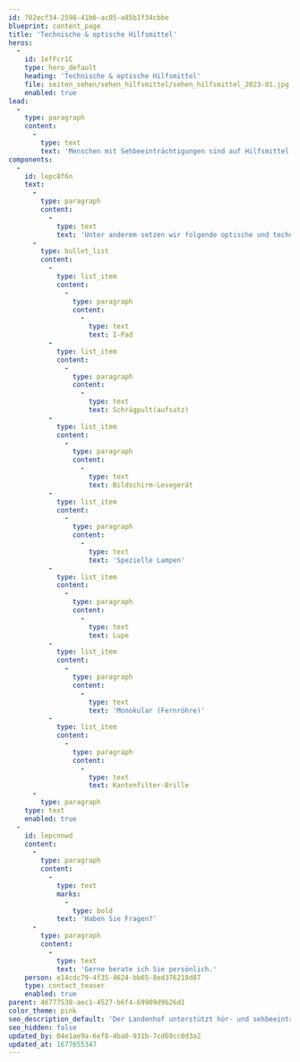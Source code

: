```yaml
---
id: 702ecf34-2598-41b6-ac05-a85b1f34cbbe
blueprint: content_page
title: 'Technische & optische Hilfsmittel'
heros:
  -
    id: 1efFcr1C
    type: hero_default
    heading: 'Technische & optische Hilfsmittel'
    file: seiten_sehen/sehen_hilfsmittel/sehen_hilfsmittel_2023-01.jpg
    enabled: true
lead:
  -
    type: paragraph
    content:
      -
        type: text
        text: 'Menschen mit Sehbeeinträchtigungen sind auf Hilfsmittel angewiesen, um ihr fehlendes oder eingeschränktes Sehvermögen so gut wie möglich zu kompensieren. Wir beraten hörbeeinträchtigte Kinder und Jugendliche in der Wahl des richtigen Hilfsmittels und üben gemeinsam den Umgang damit.'
components:
  -
    id: lepc8f6n
    text:
      -
        type: paragraph
        content:
          -
            type: text
            text: 'Unter anderem setzen wir folgende optische und technische Hilfsmittel ein: '
      -
        type: bullet_list
        content:
          -
            type: list_item
            content:
              -
                type: paragraph
                content:
                  -
                    type: text
                    text: I-Pad
          -
            type: list_item
            content:
              -
                type: paragraph
                content:
                  -
                    type: text
                    text: Schrägpult(aufsatz)
          -
            type: list_item
            content:
              -
                type: paragraph
                content:
                  -
                    type: text
                    text: Bildschirm-Lesegerät
          -
            type: list_item
            content:
              -
                type: paragraph
                content:
                  -
                    type: text
                    text: 'Spezielle Lampen'
          -
            type: list_item
            content:
              -
                type: paragraph
                content:
                  -
                    type: text
                    text: Lupe
          -
            type: list_item
            content:
              -
                type: paragraph
                content:
                  -
                    type: text
                    text: 'Monokular (Fernröhre)'
          -
            type: list_item
            content:
              -
                type: paragraph
                content:
                  -
                    type: text
                    text: Kantenfilter-Brille
      -
        type: paragraph
    type: text
    enabled: true
  -
    id: lepcnnwd
    content:
      -
        type: paragraph
        content:
          -
            type: text
            marks:
              -
                type: bold
            text: 'Haben Sie Fragen?'
      -
        type: paragraph
        content:
          -
            type: text
            text: 'Gerne berate ich Sie persönlich.'
    person: e14cdc79-4f35-4624-bb65-8ed376218d87
    type: contact_teaser
    enabled: true
parent: 46777538-aec1-4527-b6f4-69909d9b26d1
color_theme: pink
seo_description_default: 'Der Landenhof unterstützt hör- und sehbeeinträchtigte Kinder & Jugendliche in ihrem selbstbestimmten Leben durch Förderung ihrer Fähigkeiten & Entwicklung'
seo_hidden: false
updated_by: 04e1ae9a-6ef8-4ba0-931b-7cd69cc0d3a2
updated_at: 1677655347
---
```

